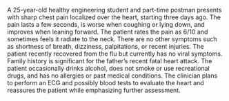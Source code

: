 A 25-year-old healthy engineering student and part-time postman presents with sharp chest pain localized over the heart, starting three days ago. The pain lasts a few seconds, is worse when coughing or lying down, and improves when leaning forward. The patient rates the pain as 6/10 and sometimes feels it radiate to the neck. There are no other symptoms such as shortness of breath, dizziness, palpitations, or recent injuries. The patient recently recovered from the flu but currently has no viral symptoms. Family history is significant for the father’s recent fatal heart attack. The patient occasionally drinks alcohol, does not smoke or use recreational drugs, and has no allergies or past medical conditions. The clinician plans to perform an ECG and possibly blood tests to evaluate the heart and reassures the patient while emphasizing further assessment.